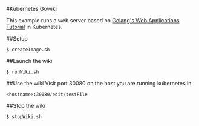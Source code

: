 #Kubernetes Gowiki

This example runs a web server based on [Golang's Web Applications Tutorial](https://golang.org/doc/articles/wiki/) in Kubernetes.

##Setup
```
$ createImage.sh
```

##Launch the wiki
``` 
$ runWiki.sh
```

##Use the wiki
Visit port 30080 on the host you are running kubernetes in.
```
<hostname>:30080/edit/testFile
```

##Stop the wiki
```
$ stopWiki.sh
```
